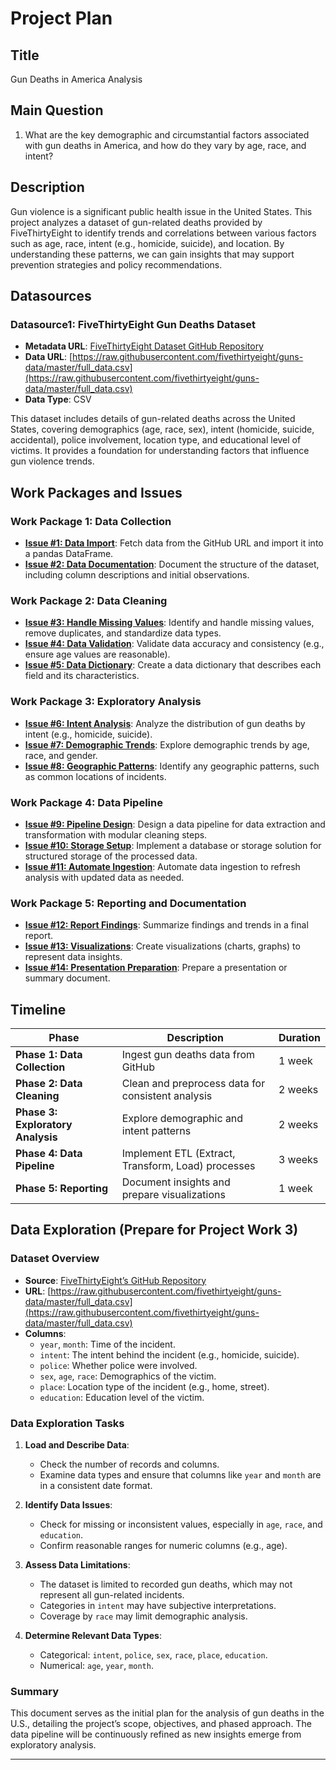 # Project Plan

## Title
Gun Deaths in America Analysis

## Main Question
1. What are the key demographic and circumstantial factors associated with gun deaths in America, and how do they vary by age, race, and intent?

## Description
Gun violence is a significant public health issue in the United States. This project analyzes a dataset of gun-related deaths provided by FiveThirtyEight to identify trends and correlations between various factors such as age, race, intent (e.g., homicide, suicide), and location. By understanding these patterns, we can gain insights that may support prevention strategies and policy recommendations.

## Datasources

### Datasource1: FiveThirtyEight Gun Deaths Dataset
- **Metadata URL**: [FiveThirtyEight Dataset GitHub Repository](https://github.com/fivethirtyeight/guns-data)
- **Data URL**: [https://raw.githubusercontent.com/fivethirtyeight/guns-data/master/full_data.csv](https://raw.githubusercontent.com/fivethirtyeight/guns-data/master/full_data.csv)
- **Data Type**: CSV

This dataset includes details of gun-related deaths across the United States, covering demographics (age, race, sex), intent (homicide, suicide, accidental), police involvement, location type, and educational level of victims. It provides a foundation for understanding factors that influence gun violence trends.

## Work Packages and Issues

### Work Package 1: Data Collection
- [**Issue #1: Data Import**](https://github.com/your-repo/issues/1): Fetch data from the GitHub URL and import it into a pandas DataFrame.
- [**Issue #2: Data Documentation**](https://github.com/your-repo/issues/2): Document the structure of the dataset, including column descriptions and initial observations.

### Work Package 2: Data Cleaning
- [**Issue #3: Handle Missing Values**](https://github.com/your-repo/issues/3): Identify and handle missing values, remove duplicates, and standardize data types.
- [**Issue #4: Data Validation**](https://github.com/your-repo/issues/4): Validate data accuracy and consistency (e.g., ensure age values are reasonable).
- [**Issue #5: Data Dictionary**](https://github.com/your-repo/issues/5): Create a data dictionary that describes each field and its characteristics.

### Work Package 3: Exploratory Analysis
- [**Issue #6: Intent Analysis**](https://github.com/your-repo/issues/6): Analyze the distribution of gun deaths by intent (e.g., homicide, suicide).
- [**Issue #7: Demographic Trends**](https://github.com/your-repo/issues/7): Explore demographic trends by age, race, and gender.
- [**Issue #8: Geographic Patterns**](https://github.com/your-repo/issues/8): Identify any geographic patterns, such as common locations of incidents.

### Work Package 4: Data Pipeline
- [**Issue #9: Pipeline Design**](https://github.com/your-repo/issues/9): Design a data pipeline for data extraction and transformation with modular cleaning steps.
- [**Issue #10: Storage Setup**](https://github.com/your-repo/issues/10): Implement a database or storage solution for structured storage of the processed data.
- [**Issue #11: Automate Ingestion**](https://github.com/your-repo/issues/11): Automate data ingestion to refresh analysis with updated data as needed.

### Work Package 5: Reporting and Documentation
- [**Issue #12: Report Findings**](https://github.com/your-repo/issues/12): Summarize findings and trends in a final report.
- [**Issue #13: Visualizations**](https://github.com/your-repo/issues/13): Create visualizations (charts, graphs) to represent data insights.
- [**Issue #14: Presentation Preparation**](https://github.com/your-repo/issues/14): Prepare a presentation or summary document.

## Timeline

| Phase                         | Description                                          | Duration    |
|-------------------------------|------------------------------------------------------|-------------|
| **Phase 1: Data Collection**  | Ingest gun deaths data from GitHub                   | 1 week      |
| **Phase 2: Data Cleaning**    | Clean and preprocess data for consistent analysis    | 2 weeks     |
| **Phase 3: Exploratory Analysis** | Explore demographic and intent patterns               | 2 weeks     |
| **Phase 4: Data Pipeline**    | Implement ETL (Extract, Transform, Load) processes   | 3 weeks     |
| **Phase 5: Reporting**        | Document insights and prepare visualizations         | 1 week      |

## Data Exploration (Prepare for Project Work 3)

### Dataset Overview
- **Source**: [FiveThirtyEight’s GitHub Repository](https://github.com/fivethirtyeight/guns-data)
- **URL**: [https://raw.githubusercontent.com/fivethirtyeight/guns-data/master/full_data.csv](https://raw.githubusercontent.com/fivethirtyeight/guns-data/master/full_data.csv)
- **Columns**:
  - `year`, `month`: Time of the incident.
  - `intent`: The intent behind the incident (e.g., homicide, suicide).
  - `police`: Whether police were involved.
  - `sex`, `age`, `race`: Demographics of the victim.
  - `place`: Location type of the incident (e.g., home, street).
  - `education`: Education level of the victim.

### Data Exploration Tasks
1. **Load and Describe Data**:
   - Check the number of records and columns.
   - Examine data types and ensure that columns like `year` and `month` are in a consistent date format.
  
2. **Identify Data Issues**:
   - Check for missing or inconsistent values, especially in `age`, `race`, and `education`.
   - Confirm reasonable ranges for numeric columns (e.g., age).

3. **Assess Data Limitations**:
   - The dataset is limited to recorded gun deaths, which may not represent all gun-related incidents.
   - Categories in `intent` may have subjective interpretations.
   - Coverage by `race` may limit demographic analysis.

4. **Determine Relevant Data Types**:
   - Categorical: `intent`, `police`, `sex`, `race`, `place`, `education`.
   - Numerical: `age`, `year`, `month`.

### Summary
This document serves as the initial plan for the analysis of gun deaths in the U.S., detailing the project’s scope, objectives, and phased approach. The data pipeline will be continuously refined as new insights emerge from exploratory analysis.

---

